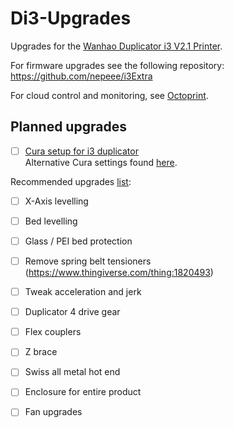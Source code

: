 # Di3-Upgrades
Upgrades for the [Wanhao Duplicator i3 V2.1 Printer](https://wanhaousa.com/products/duplicator-i3-steel-frame).

For firmware upgrades see the following repository:  
https://github.com/nepeee/i3Extra

For cloud control and monitoring, see [Octoprint](http://octoprint.org/#full-remote-control-and-monitoring).

## Planned upgrades

- [ ] [Cura setup for i3 duplicator](https://www.youtube.com/watch?v=DDXo2GBmbtU)  
Alternative Cura settings found [here](https://www.3dhubs.com/talk/thread/wanhao-duplicator-i3-cura-settinings).

Recommended upgrades [list](https://makerhacks.com/upgrading-wanhao-di3/):
 - [ ] X-Axis levelling
 - [ ] Bed levelling
 - [ ] Glass / PEI bed protection
 - [ ] Remove spring belt tensioners (https://www.thingiverse.com/thing:1820493)
 - [ ] Tweak acceleration and jerk
 - [ ] Duplicator 4 drive gear
 - [ ] Flex couplers
 - [ ] Z brace
 - [ ] Swiss all metal hot end
 - [ ] Enclosure for entire product
 - [ ] Fan upgrades
 
